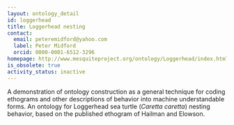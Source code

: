 ```yaml
---
layout: ontology_detail
id: loggerhead
title: Loggerhead nesting
contact:
  email: peteremidford@yahoo.com
  label: Peter Midford
  orcid: 0000-0001-6512-3296
homepage: http://www.mesquiteproject.org/ontology/Loggerhead/index.html
is_obsolete: true
activity_status: inactive
---
```


A demonstration of ontology construction as a general technique for coding ethograms and other descriptions of behavior into machine understandable forms. An ontology for Loggerhead sea turtle (<i>Caretta caretta</i>) nesting behavior, based on the published ethogram of Hailman and Elowson.
